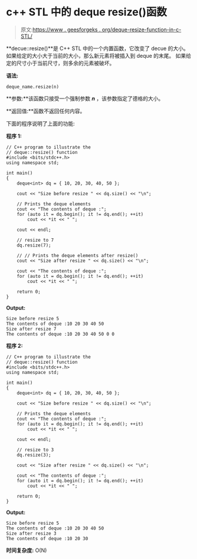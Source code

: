 # c++ STL 中的 deque resize()函数

> 原文:[https://www . geesforgeks . org/deque-resize-function-in-c-STL/](https://www.geeksforgeeks.org/deque-resize-function-in-c-stl/)

**decue::resize()**是 C++ STL 中的一个内置函数，它改变了 decue 的大小。
如果给定的大小大于当前的大小，那么新元素将被插入到 deque 的末尾。
如果给定的尺寸小于当前尺寸，则多余的元素被破坏。

**语法:**

```
deque_name.resize(n)
```

**参数:**该函数只接受一个强制参数 ***n*** ，该参数指定了德格的大小。

**返回值:**函数不返回任何内容。

下面的程序说明了上面的功能:

**程序 1:**

```
// C++ program to illustrate the
// deque::resize() function
#include <bits/stdc++.h>
using namespace std;

int main()
{
    deque<int> dq = { 10, 20, 30, 40, 50 };

    cout << "Size before resize " << dq.size() << "\n";

    // Prints the deque elements
    cout << "The contents of deque :";
    for (auto it = dq.begin(); it != dq.end(); ++it)
        cout << *it << " ";

    cout << endl;

    // resize to 7
    dq.resize(7);

    // // Prints the deque elements after resize()
    cout << "Size after resize " << dq.size() << "\n";

    cout << "The contents of deque :";
    for (auto it = dq.begin(); it != dq.end(); ++it)
        cout << *it << " ";

    return 0;
}
```

**Output:**

```
Size before resize 5
The contents of deque :10 20 30 40 50 
Size after resize 7
The contents of deque :10 20 30 40 50 0 0

```

**程序 2:**

```
// C++ program to illustrate the
// deque::resize() function
#include <bits/stdc++.h>
using namespace std;

int main()
{
    deque<int> dq = { 10, 20, 30, 40, 50 };

    cout << "Size before resize " << dq.size() << "\n";

    // Prints the deque elements
    cout << "The contents of deque :";
    for (auto it = dq.begin(); it != dq.end(); ++it)
        cout << *it << " ";

    cout << endl;

    // resize to 3
    dq.resize(3);

    cout << "Size after resize " << dq.size() << "\n";

    cout << "The contents of deque :";
    for (auto it = dq.begin(); it != dq.end(); ++it)
        cout << *it << " ";

    return 0;
}
```

**Output:**

```
Size before resize 5
The contents of deque :10 20 30 40 50 
Size after resize 3
The contents of deque :10 20 30

```

**时间复杂度:** O(N)